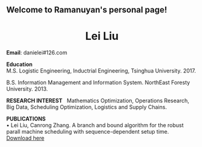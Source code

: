 ## Welcome to Ramanuyan's personal page!
# <center>Lei Liu </center>   

**Email**: danielei#126.com


**Education**   
M.S. Logistic Engineering, Inductrial Engineering, Tsinghua University.   2017.   

B.S. Information Management and Information System. NorthEast Foresty University.  2013.   


**RESEARCH INTEREST**   
Mathematics Optimization, Operations Research, Big Data, Scheduling Optimization, Logistics and Supply Chains.    

**PUBLICATIONS**    
• Lei Liu, Canrong Zhang. A branch and bound algorithm for the robust parall machine scheduling with sequence-dependent setup time.       
 [Download here](https://arxiv.org/ftp/arxiv/papers/1712/1712.00756.pdf "Download here")


